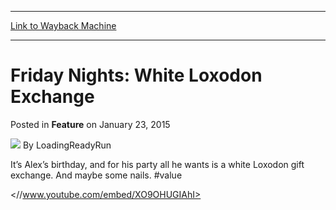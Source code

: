 
---
[Link to Wayback Machine](https://web.archive.org/web/20150124195518/http://magic.wizards.com/en/articles/archive/feature/friday-nights-white-loxodon-exchange-2015-01-23)

[_metadata_:wayback_url]:- "http://magic.wizards.com/en/articles/archive/feature/friday-nights-white-loxodon-exchange-2015-01-23"
[_metadata_:wayback_raw_url]:- "https://web.archive.org/web/20150124195518id_/http://magic.wizards.com/en/articles/archive/feature/friday-nights-white-loxodon-exchange-2015-01-23"
[_metadata_:wayback_capture_timestamp]:- "2015-01-24 19:55:18+00:00"
[_metadata_:publish_date]:- "2015-01-23"
[_metadata_:generator]:- "Drupal 7 (http://drupal.org)"
[_metadata_:description]:- "It’s Alex’s birthday, and for his party all he wants is a white Loxodon gift exchange. And maybe some nails. #value"
---


Friday Nights: White Loxodon Exchange
=====================================



 Posted in **Feature**
 on January 23, 2015 






![](https://media.magic.wizards.com/styles/auth_small/public/images/person/lrrbiopic.png)
By LoadingReadyRun










It’s Alex’s birthday, and for his party all he wants is a white Loxodon gift exchange. And maybe some nails. #value


<//www.youtube.com/embed/XO9OHUGIAhI>







